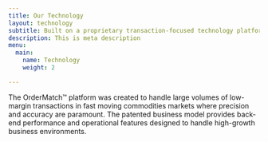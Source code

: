 ```yaml
---
title: Our Technology
layout: technology
subtitle: Built on a proprietary transaction-focused technology platform
description: This is meta description
menu:
  main:
    name: Technology
    weight: 2

---
```

The OrderMatch™ platform was created to handle large volumes of low-margin transactions in fast moving commodities markets where precision and accuracy are paramount. The patented business model provides back-end performance and operational features designed to handle high-growth business environments.